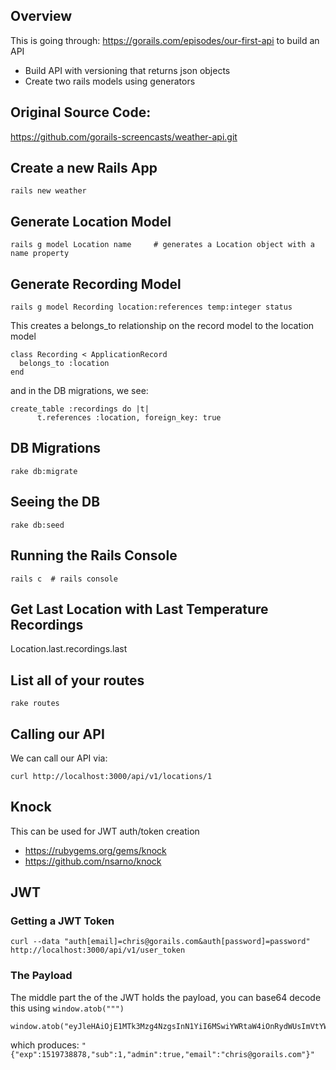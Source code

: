 ## Overview
This is going through: https://gorails.com/episodes/our-first-api to build an API
* Build API with versioning that returns json objects
* Create two rails models using generators

## Original Source Code:
https://github.com/gorails-screencasts/weather-api.git

## Create a new Rails App
```
rails new weather
```

## Generate Location Model
```
rails g model Location name		# generates a Location object with a name property
```

## Generate Recording Model
```
rails g model Recording location:references temp:integer status
```

This creates a belongs_to relationship on the record model to the location model
```
class Recording < ApplicationRecord
  belongs_to :location
end
```

and in the DB migrations, we see:
```
create_table :recordings do |t|
      t.references :location, foreign_key: true
```

## DB Migrations
```
rake db:migrate
```


## Seeing the DB
```
rake db:seed
```

## Running the Rails Console
```
rails c  # rails console
```


## Get Last Location with Last Temperature Recordings
Location.last.recordings.last


## List all of your routes
```
rake routes
```

## Calling our API
We can call our API via:
```
curl http://localhost:3000/api/v1/locations/1
```

## Knock
This can be used for JWT auth/token creation

* https://rubygems.org/gems/knock
* https://github.com/nsarno/knock


## JWT

### Getting a JWT Token
```
curl --data "auth[email]=chris@gorails.com&auth[password]=password" http://localhost:3000/api/v1/user_token
```

### The Payload
The middle part the of the JWT holds the payload, you can base64 decode this using `window.atob(""")`

```
window.atob("eyJleHAiOjE1MTk3Mzg4NzgsInN1YiI6MSwiYWRtaW4iOnRydWUsImVtYWlsIjoiY2hyaXNAZ29yYWlscy5jb20ifQ")
```
which produces: `"{"exp":1519738878,"sub":1,"admin":true,"email":"chris@gorails.com"}"`
```